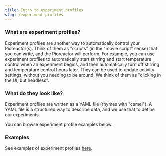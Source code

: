 ```yaml
---
title: Intro to experiment profiles
slug: /experiment-profiles
---
```


### What are experiment profiles?

Experiment profiles are another way to automatically control your Pioreactor(s). Think of them as "scripts" (in the "movie script" sense) that you can write, and the Pioreactor will perform. For example, you can use experiment profiles to automatically start stirring and start temperature control when an experiment begins, and then automatically turn off stirring and temperature control hours later. They can be used to update activity settings, without you needing to be around. We think of them as "clicking in the UI, but headless".


### What do they look like?

Experiment profiles are written as a YAML file (rhymes with "camel"). A YAML file is a structured way to describe data, and we use that to define our experiments.

You can browse experiment profile examples below.


### Examples

See examples of experiment profiles [here](https://github.com/Pioreactor/experiment_profile_examples).